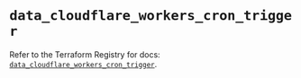 # `data_cloudflare_workers_cron_trigger`

Refer to the Terraform Registry for docs: [`data_cloudflare_workers_cron_trigger`](https://registry.terraform.io/providers/cloudflare/cloudflare/5.8.4/docs/data-sources/workers_cron_trigger).
